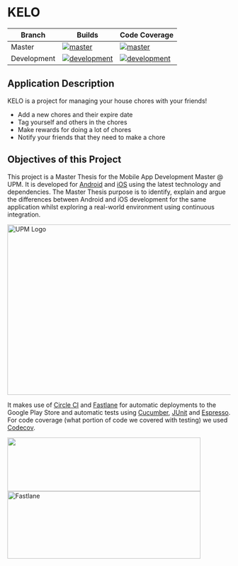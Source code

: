 # KELO

|  Branch  |  Builds  |  Code Coverage  |
| --- | --- | --- |
|  Master  |  [![master](https://img.shields.io/circleci/build/github/olmedocr/tfm-ios/master)](https://app.circleci.com/pipelines/github/olmedocr/tfm-ios?branch=master)  | [![master](https://codecov.io/gh/olmedocr/tfm-ios/branch/master/graph/badge.svg?token=Q4B7RHSBTG)](https://codecov.io/gh/gabrielglbh/tfm-android) |
| Development | [![development](https://img.shields.io/circleci/build/github/olmedocr/tfm-ios/development)](https://app.circleci.com/pipelines/github/olmedocr/tfm-ios?branch=development) | [![development](https://codecov.io/gh/olmedocr/tfm-ios/branch/development/graph/badge.svg?token=Q4B7RHSBTG)](https://codecov.io/gh/olmedocr/tfm-ios) |


## Application Description

KELO is a project for managing your house chores with your friends!

- Add a new chores and their expire date
- Tag yourself and others in the chores
- Make rewards for doing a lot of chores
- Notify your friends that they need to make a chore

## Objectives of this Project

This project is a Master Thesis for the Mobile App Development Master @ UPM. It is developed for [Android](https://github.com/gabrielglbh/tfm-android) and [iOS](https://github.com/olmedocr/tfm-ios) using the latest technology and dependencies. The Master Thesis purpose is to identify, explain and argue the differences between Android and iOS development for the same application whilst exploring a real-world environment using continuous integration. 

<img src="https://www.upm.es/sfs/Rectorado/Gabinete%20del%20Rector/Logos/UPM/CEI/LOGOTIPO%20leyenda%20color%20JPG%20p.png" alt="UPM Logo" width="827" height="384">

It makes use of [Circle CI](https://app.circleci.com/pipelines/github/gabrielglbh/tfm-android) and [Fastlane](https://fastlane.tools/) for automatic deployments to the Google Play Store and automatic tests using [Cucumber](https://cucumber.io/docs/installation/), [JUnit](https://junit.org/junit4/) and [Espresso](https://developer.android.com/training/testing/espresso). For code coverage (what portion of code we covered with testing) we used [Codecov](https://app.codecov.io/gh/gabrielglbh/tfm-android).

<img src="https://user-images.githubusercontent.com/194400/41597205-a57442ea-73c4-11e8-9591-61f5c83c7e66.png" width="436" height="121">

<img src="https://miro.medium.com/max/871/1*UchIRfbd6orknkV4FZAwTw.png" alt="Fastlane" width="436" height="152">
